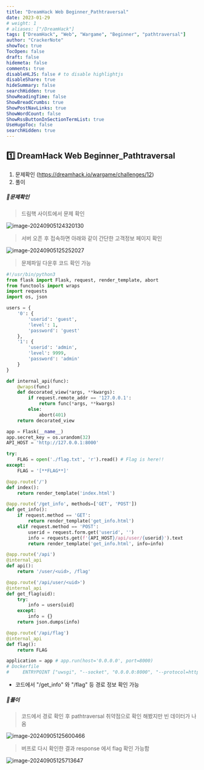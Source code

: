 ```yaml
---
title: "DreamHack Web Beginner_Pathtraversal"
date: 2023-01-29
# weight: 1
# aliases: ["/DreamHack"]
tags: ["DreamHack", "Web", "Wargame", "Beginner", "pathtraversal"]
author: "CrackerNote"
showToc: true
TocOpen: false
draft: false
hidemeta: false
comments: true
disableHLJS: false # to disable highlightjs
disableShare: true
hideSummary: false
searchHidden: true
ShowReadingTime: false
ShowBreadCrumbs: true
ShowPostNavLinks: true
ShowWordCount: false
ShowRssButtonInSectionTermList: true
UseHugoToc: false
searchHidden: true
---
```


## 1️⃣ DreamHack Web Beginner_Pathtraversal

1. 문제확인 (https://dreamhack.io/wargame/challenges/12)
2. 풀이

  

##### 📜**문제확인**

> 드림핵 사이트에서 문제 확인

![image-20240905124320130](C:\Users\kakaopaysec\AppData\Roaming\Typora\typora-user-images\image-20240905124320130.png)

> 서버 오픈 후 접속하면 아래와 같이 간단한 고객정보 페이지 확인

![image-20240905125252027](C:\Users\kakaopaysec\AppData\Roaming\Typora\typora-user-images\image-20240905125252027.png)

> 문제파일 다운후 코드 확인 가능

```python
#!/usr/bin/python3
from flask import Flask, request, render_template, abort
from functools import wraps
import requests
import os, json

users = {
    '0': {
        'userid': 'guest',
        'level': 1,
        'password': 'guest'
    },
    '1': {
        'userid': 'admin',
        'level': 9999,
        'password': 'admin'
    }
}

def internal_api(func):
    @wraps(func)
    def decorated_view(*args, **kwargs):
        if request.remote_addr == '127.0.0.1':
            return func(*args, **kwargs)
        else:
            abort(401)
    return decorated_view

app = Flask(__name__)
app.secret_key = os.urandom(32)
API_HOST = 'http://127.0.0.1:8000'

try:
    FLAG = open('./flag.txt', 'r').read() # Flag is here!!
except:
    FLAG = '[**FLAG**]'

@app.route('/')
def index():
    return render_template('index.html')

@app.route('/get_info', methods=['GET', 'POST'])
def get_info():
    if request.method == 'GET':
        return render_template('get_info.html')
    elif request.method == 'POST':
        userid = request.form.get('userid', '')
        info = requests.get(f'{API_HOST}/api/user/{userid}').text
        return render_template('get_info.html', info=info)

@app.route('/api')
@internal_api
def api():
    return '/user/<uid>, /flag'

@app.route('/api/user/<uid>')
@internal_api
def get_flag(uid):
    try:
        info = users[uid]
    except:
        info = {}
    return json.dumps(info)

@app.route('/api/flag')
@internal_api
def flag():
    return FLAG

application = app # app.run(host='0.0.0.0', port=8000)
# Dockerfile
#     ENTRYPOINT ["uwsgi", "--socket", "0.0.0.0:8000", "--protocol=http", "--threads", "4", "--wsgi-file", "app.py"]
```

- 코드에서 "/get_info" 와 "/flag" 등 경로 정보 확인 가능
  

##### 📜**풀이**

> 코드에서 경로 확인 후 pathtraversal 취약점으로 확인 해봤지만 빈 데이터가 나옴

![image-20240905125600466](C:\Users\kakaopaysec\AppData\Roaming\Typora\typora-user-images\image-20240905125600466.png)

> 버프로 다시 확인한 결과 response 에서 flag 확인 가능함

![image-20240905125713647](C:\Users\kakaopaysec\AppData\Roaming\Typora\typora-user-images\image-20240905125713647.png)
